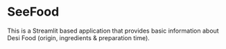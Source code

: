 # SeeFood
This is a Streamlit based application that provides basic information about Desi Food (origin, ingredients &amp; preparation time).
